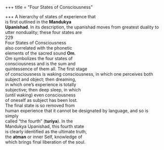 +++
title = "Four States of Consciousness"

+++
A hierarchy of states of experience that  
is first outlined in the **Mandukya**  
**Upanishad**. In its description, the upanishad moves from greatest duality to  
utter nonduality; these four states are  
229  
Four States of Consciousness  
also correlated with the phonetic  
elements of the sacred sound **Om**.  
*Om* symbolizes the four states of  
consciousness and is the sum and  
quintessence of them all. The first stage  
of consciousness is waking consciousness, in which one perceives both  
subject and object; then dreaming,  
in which one’s experience is totally  
subjective; then deep sleep, in which  
(until waking) even consciousness  
of oneself as subject has been lost.  
The final state is so removed from  
human experience that it cannot be designated by language, and so is simply  
called “the fourth” (**turiya**). In the  
Mandukya Upanishad, this fourth state  
is clearly identified as the ultimate truth,  
the **atman** or inner Self, knowledge of  
which brings final liberation of the soul.